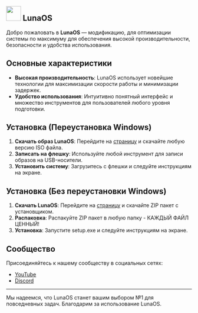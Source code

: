 ## <img width=40px src="https://i.ibb.co/5KpSCNv/win11.png"> **LunaOS**

Добро пожаловать в **LunaOS** — модификацию, для оптимизации системы по максимуму для обеспечения высокой производительности, безопасности и удобства использования.





## Основные характеристики

- **Высокая производительность**: LunaOS использует новейшие технологии для максимизации скорости работы и минимизации задержек.
- **Удобство использования**: Интуитивно понятный интерфейс и множество инструментов для пользователей любого уровня подготовки.

## Установка (Переустановка Windows)

1. **Скачать образ LunaOS**: Перейдите на [страницу](https://gobobdev.github.io/mods) и скачайте любую версию ISO файла.
2. **Записать на флешку**: Используйте любой инструмент для записи образов на USB-носители.
3. **Установить систему**: Загрузитесь с флешки и следуйте инструкциям на экране.

## Установка (Без переустановки Windows)

1. **Скачать LunaOS**: Перейдите на [страницу](https://gobobdev.github.io/mods) и скачайте ZIP пакет с установщиком.
2. **Распаковка**: Распакуйте ZIP пакет в любую папку - КАЖДЫЙ ФАЙЛ ЦЕННЫЙ!
3. **Установка**: Запустите setup.exe и следуйте инструкциям на экране.

## Сообщество

Присоединяйтесь к нашему сообществу в социальных сетях:

- [YouTube](https://www.youtube.com/@LunaOSproject)
- [Discord](https://discord.gg/jrtDVYwagz)


---

Мы надеемся, что LunaOS станет вашим выбором №1 для повседневных задач. Благодарим за использование LunaOS.
